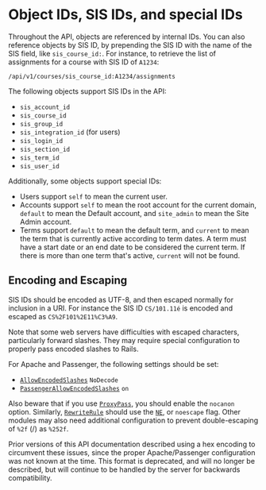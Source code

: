 Object IDs, SIS IDs, and special IDs
======================

Throughout the API, objects are referenced by internal IDs. You can also
reference objects by SIS ID, by prepending the SIS ID with the name of
the SIS field, like `sis_course_id:`. For instance, to retrieve the
list of assignments for a course with SIS ID of `A1234`:

    /api/v1/courses/sis_course_id:A1234/assignments

The following objects support SIS IDs in the API:

 * `sis_account_id`
 * `sis_course_id`
 * `sis_group_id`
 * `sis_integration_id` (for users)
 * `sis_login_id`
 * `sis_section_id`
 * `sis_term_id`
 * `sis_user_id`

Additionally, some objects support special IDs:

 * Users support `self` to mean the current user.
 * Accounts support `self` to mean the root account for the current domain,
   `default` to mean the Default account, and `site_admin` to mean the Site
    Admin account.
 * Terms support `default` to mean the default term, and `current` to mean
   the term that is currently active according to term dates. A term must have
   a start date or an end date to be considered the current term. If there is
   more than one term that's active, `current` will not be found.

Encoding and Escaping
---------------------

SIS IDs should be encoded as UTF-8, and then escaped normally for inclusion in
a URI. For instance the SIS ID `CS/101.11é` is encoded and escaped as
`CS%2F101%2E11%C3%A9`.

Note that some web servers have difficulties with escaped characters,
particularly forward slashes. They may require special configuration to
properly pass encoded slashes to Rails.

For Apache and Passenger, the following settings should be set:

 * [`AllowEncodedSlashes`](http://httpd.apache.org/docs/2.2/mod/core.html#allowencodedslashes) `NoDecode`
 * [`PassengerAllowEncodedSlashes`](http://www.modrails.com/documentation/Users%20guide%20Apache.html#_passengerallowencodedslashes_lt_on_off_gt) `on`

Also beware that if you use [`ProxyPass`](http://httpd.apache.org/docs/2.2/mod/mod_proxy.html#proxypass),
you should enable the `nocanon` option. Similarly,
[`RewriteRule`](https://httpd.apache.org/docs/2.2/mod/mod_rewrite.html#rewriterule)
should use the [`NE`](https://httpd.apache.org/docs/2.2/rewrite/flags.html#flag_ne),
or `noescape` flag. Other modules may also need additional configuration to
prevent double-escaping of `%2f` (/) as `%252f`.

Prior versions of this API documentation described using a hex encoding to
circumvent these issues, since the proper Apache/Passenger configuration was
not known at the time. This format is deprecated, and will no longer be
described, but will continue to be handled by the server for backwards
compatibility.
